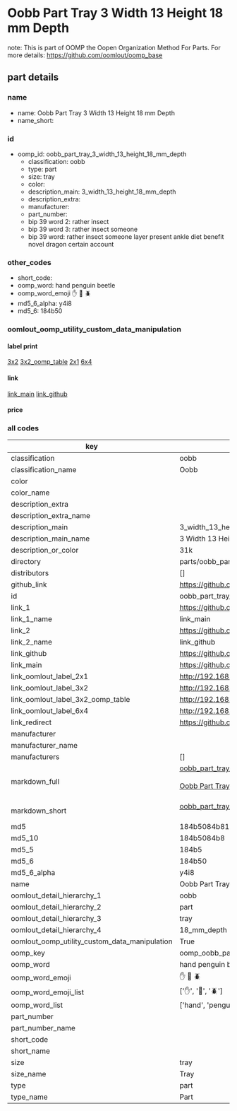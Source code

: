 # Oobb Part Tray 3 Width 13 Height 18 mm Depth  

note: This is part of OOMP the Oopen Organization Method For Parts. For more details: https://github.com/oomlout/oomp_base

##  part details
  







### name
* name: Oobb Part Tray 3 Width 13 Height 18 mm Depth
* name_short: 
### id
* oomp_id: oobb_part_tray_3_width_13_height_18_mm_depth
  * classification: oobb
  * type: part
  * size: tray
  * color: 
  * description_main: 3_width_13_height_18_mm_depth
  * description_extra: 
  * manufacturer: 
  * part_number: 
  * bip 39 word 2: rather insect
  * bip 39 word 3: rather insect someone
  * bip 39 word: rather insect someone layer present ankle diet benefit novel dragon certain account

### other_codes
* short_code: 
* oomp_word: hand penguin beetle
* oomp_word_emoji :hand: :penguin: :beetle:
* md5_6_alpha: y4i8
* md5_6: 184b50






### oomlout_oomp_utility_custom_data_manipulation
#### label print
[3x2](http://192.168.1.245:1112/?label=oomp%20y4i8)
[3x2_oomp_table](http://192.168.1.108:1112/?label=oomp%20y4i8)
[2x1](http://192.168.1.242:1112/?label=oomp%20y4i8)
[6x4](http://192.168.1.55:1112/?label=oomp%20y4i8)    

#### link

[link_main](https://github.com/oomlout/oomlout_oomp_version_1_messy/tree/main/parts/oobb_part_tray_3_width_13_height_18_mm_depth) [link_github](https://github.com/oomlout/oomlout_oomp_version_1_messy/tree/main/parts/oobb_part_tray_3_width_13_height_18_mm_depth)                             

#### price







### all codes 
| key | value |  
| --- | --- |  
| classification | oobb |  
| classification_name | Oobb |  
| color |  |  
| color_name |  |  
| description_extra |  |  
| description_extra_name |  |  
| description_main | 3_width_13_height_18_mm_depth |  
| description_main_name | 3 Width 13 Height 18 mm Depth |  
| description_or_color | 31k |  
| directory | parts/oobb_part_tray_3_width_13_height_18_mm_depth |  
| distributors | [] |  
| github_link | https://github.com/oomlout/oomlout_oomp_part_src/tree/main/parts/oobb_part_tray_3_width_13_height_18_mm_depth |  
| id | oobb_part_tray_3_width_13_height_18_mm_depth |  
| link_1 | https://github.com/oomlout/oomlout_oomp_version_1_messy/tree/main/parts/oobb_part_tray_3_width_13_height_18_mm_depth |  
| link_1_name | link_main |  
| link_2 | https://github.com/oomlout/oomlout_oomp_version_1_messy/tree/main/parts/oobb_part_tray_3_width_13_height_18_mm_depth |  
| link_2_name | link_github |  
| link_github | https://github.com/oomlout/oomlout_oomp_version_1_messy/tree/main/parts/oobb_part_tray_3_width_13_height_18_mm_depth |  
| link_main | https://github.com/oomlout/oomlout_oomp_version_1_messy/tree/main/parts/oobb_part_tray_3_width_13_height_18_mm_depth |  
| link_oomlout_label_2x1 | http://192.168.1.242:1112/?label=oomp%20y4i8 |  
| link_oomlout_label_3x2 | http://192.168.1.245:1112/?label=oomp%20y4i8 |  
| link_oomlout_label_3x2_oomp_table | http://192.168.1.108:1112/?label=oomp%20y4i8 |  
| link_oomlout_label_6x4 | http://192.168.1.55:1112/?label=oomp%20y4i8 |  
| link_redirect | https://github.com/oomlout/oomlout_oomp_version_1_messy/tree/main/parts/oobb_part_tray_3_width_13_height_18_mm_depth |  
| manufacturer |  |  
| manufacturer_name |  |  
| manufacturers | [] |  
| markdown_full | [oobb_part_tray_3_width_13_height_18_mm_depth](none)<br>[](none)<br>[Oobb Part Tray 3 Width 13 Height 18 Mm Depth](none)<br><br> |  
| markdown_short | [oobb_part_tray_3_width_13_height_18_mm_depth](none)<br><br> |  
| md5 | 184b5084b81527b424d507e59e1d4592 |  
| md5_10 | 184b5084b8 |  
| md5_5 | 184b5 |  
| md5_6 | 184b50 |  
| md5_6_alpha | y4i8 |  
| name | Oobb Part Tray 3 Width 13 Height 18 mm Depth |  
| oomlout_detail_hierarchy_1 | oobb |  
| oomlout_detail_hierarchy_2 | part |  
| oomlout_detail_hierarchy_3 | tray |  
| oomlout_detail_hierarchy_4 | 18_mm_depth |  
| oomlout_oomp_utility_custom_data_manipulation | True |  
| oomp_key | oomp_oobb_part_tray_3_width_13_height_18_mm_depth |  
| oomp_word | hand penguin beetle |  
| oomp_word_emoji | :hand: :penguin: :beetle: |  
| oomp_word_emoji_list | [':hand:', ':penguin:', ':beetle:'] |  
| oomp_word_list | ['hand', 'penguin', 'beetle'] |  
| part_number |  |  
| part_number_name |  |  
| short_code |  |  
| short_name |  |  
| size | tray |  
| size_name | Tray |  
| type | part |  
| type_name | Part |  
